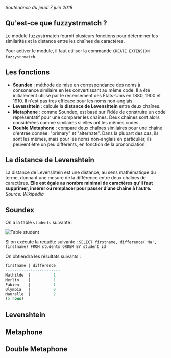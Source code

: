 *Soutenance du jeudi 7 juin 2018*

## Qu'est-ce que fuzzystrmatch ?

Le module fuzzystrmatch fournit plusieurs fonctions pour déterminer les similarités et la distance entre les chaînes de caractères.

Pour activer le module, il faut utiliser la commande `CREATE EXTENSION fuzzystrmatch`.

## Les fonctions

* **Soundex** : méthode de mise en correspondance des noms à consonance similaire en les convertissant au même code. Il a été initialement utilisé par le recensement des États-Unis en 1880, 1900 et 1910. Il n'est pas très efficace pour les noms non-anglais.
* **Levenshtein** : calcule la **distance de Levenshtein** entre deux chaînes.
* **Metaphone** : comme Soundex, est basé sur l'idée de construire un code représentatif pour une comparer les chaînes. Deux chaînes sont alors considérées comme similaires si elles ont les mêmes codes.
* **Double Metaphone** : compare deux chaînes similaires pour une chaîne d'entrée donnée: "primary" et "alternate". Dans la plupart des cas, ils sont les mêmes, mais pour les noms non-anglais en particulier, ils peuvent être un peu différents, en fonction de la prononciation.

## La distance de Levenshtein

La distance de Levenshtein est une distance, au sens mathématique du terme, donnant une mesure de la différence entre deux chaînes de caractères. **Elle est égale au nombre minimal de caractères qu'il faut supprimer, insérer ou remplacer pour passer d’une chaîne à l’autre.**
*Source: Wikipédia*

## Soundex

On a la table `students` suivante :

![Table student](https://github.com/h3r0xfr/h3r0xfr-postgresql/blob/master/fuzzystrmatch/students.png?raw=true)

Si on exécute la requête suivante : `SELECT firstname, difference('Ma', firstname) FROM students ORDER BY student_id`

On obtiendra les résultats suivants :
```sql
firstname | difference
-----------+------------
Mathilde  |          1
Merlin    |          1
Fabien    |          1
Olympia   |          0
Maurelle  |          2
(5 rows)
```

## Levenshtein

## Metaphone

## Double Metaphone
